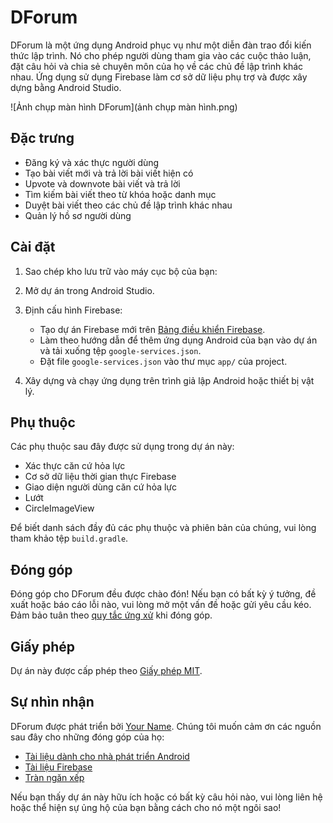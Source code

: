 # DForum
DForum là một ứng dụng Android phục vụ như một diễn đàn trao đổi kiến thức lập trình. Nó cho phép người dùng tham gia vào các cuộc thảo luận, đặt câu hỏi và chia sẻ chuyên môn của họ về các chủ đề lập trình khác nhau. Ứng dụng sử dụng Firebase làm cơ sở dữ liệu phụ trợ và được xây dựng bằng Android Studio.

![Ảnh chụp màn hình DForum](ảnh chụp màn hình.png)

## Đặc trưng

- Đăng ký và xác thực người dùng
- Tạo bài viết mới và trả lời bài viết hiện có
- Upvote và downvote bài viết và trả lời
- Tìm kiếm bài viết theo từ khóa hoặc danh mục
- Duyệt bài viết theo các chủ đề lập trình khác nhau
- Quản lý hồ sơ người dùng

## Cài đặt

1. Sao chép kho lưu trữ vào máy cục bộ của bạn:


2. Mở dự án trong Android Studio.

3. Định cấu hình Firebase:

    - Tạo dự án Firebase mới trên [Bảng điều khiển Firebase](https://console.firebase.google.com/).
    - Làm theo hướng dẫn để thêm ứng dụng Android của bạn vào dự án và tải xuống tệp `google-services.json`.
    - Đặt file `google-services.json` vào thư mục `app/` của project.

4. Xây dựng và chạy ứng dụng trên trình giả lập Android hoặc thiết bị vật lý.

## Phụ thuộc

Các phụ thuộc sau đây được sử dụng trong dự án này:

- Xác thực căn cứ hỏa lực
- Cơ sở dữ liệu thời gian thực Firebase
- Giao diện người dùng căn cứ hỏa lực
- Lướt
- CircleImageView

Để biết danh sách đầy đủ các phụ thuộc và phiên bản của chúng, vui lòng tham khảo tệp `build.gradle`.

## Đóng góp

Đóng góp cho DForum đều được chào đón! Nếu bạn có bất kỳ ý tưởng, đề xuất hoặc báo cáo lỗi nào, vui lòng mở một vấn đề hoặc gửi yêu cầu kéo. Đảm bảo tuân theo [quy tắc ứng xử](CODE_OF_CONDUCT.md) khi đóng góp.

## Giấy phép

Dự án này được cấp phép theo [Giấy phép MIT](LICENSE).

## Sự nhìn nhận

DForum được phát triển bởi [Your Name](https://github.com/your-username). Chúng tôi muốn cảm ơn các nguồn sau đây cho những đóng góp của họ:

- [Tài liệu dành cho nhà phát triển Android](https://developer.android.com/docs)
- [Tài liệu Firebase](https://firebase.google.com/docs)
- [Tràn ngăn xếp](https://stackoverflow.com/)

Nếu bạn thấy dự án này hữu ích hoặc có bất kỳ câu hỏi nào, vui lòng liên hệ hoặc thể hiện sự ủng hộ của bạn bằng cách cho nó một ngôi sao!
